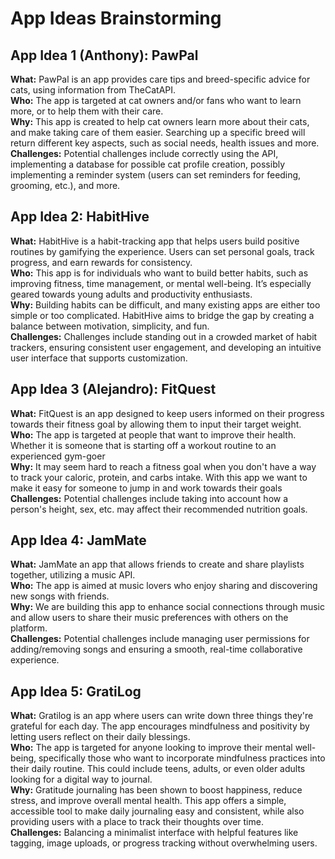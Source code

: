 # App Ideas Brainstorming

## App Idea 1 (Anthony): PawPal
**What:** PawPal is an app provides care tips and breed-specific advice for cats, using information from TheCatAPI.<br>
**Who:** The app is targeted at cat owners and/or fans who want to learn more, or to help them with their care.<br>
**Why:** This app is created to help cat owners learn more about their cats, and make taking care of them easier. Searching up a specific breed will return different key aspects, such as social needs, health issues and more.<br>
**Challenges:** Potential challenges include correctly using the API, implementing a database for possible cat profile creation, possibly implementing a reminder system (users can set reminders for feeding, grooming, etc.), and more.

## App Idea 2: HabitHive
**What:** HabitHive is a habit-tracking app that helps users build positive routines by gamifying the experience. Users can set personal goals, track progress, and earn rewards for consistency.<br>
**Who:** This app is for individuals who want to build better habits, such as improving fitness, time management, or mental well-being. It’s especially geared towards young adults and productivity enthusiasts.<br>
**Why:** Building habits can be difficult, and many existing apps are either too simple or too complicated. HabitHive aims to bridge the gap by creating a balance between motivation, simplicity, and fun.<br>
**Challenges:** Challenges include standing out in a crowded market of habit trackers, ensuring consistent user engagement, and developing an intuitive user interface that supports customization.

## App Idea 3 (Alejandro): FitQuest
**What:** FitQuest is an app designed to keep users informed on their progress towards their fitness goal by allowing them to input their target weight.<br>
**Who:** The app is targeted at people that want to improve their health. Whether it is someone that is starting off a workout routine to an experienced gym-goer<br>
**Why:** It may seem hard to reach a fitness goal when you don't have a way to track your caloric, protein, and carbs intake. With this app we want to make it easy for someone to jump in and work towards their goals<br>
**Challenges:** Potential challenges include taking into account how a person's height, sex, etc. may affect their recommended nutrition goals.

## App Idea 4: JamMate
**What:** JamMate an app that allows friends to create and share playlists together, utilizing a music API.<br>
**Who:** The app is aimed at music lovers who enjoy sharing and discovering new songs with friends.<br>
**Why:** We are building this app to enhance social connections through music and allow users to share their music preferences with others on the platform.<br>
**Challenges:** Potential challenges include managing user permissions for adding/removing songs and ensuring a smooth, real-time collaborative experience.

## App Idea 5: GratiLog
**What:** Gratilog is an app where users can write down three things they're grateful for each day. The app encourages mindfulness and positivity by letting users reflect on their daily blessings.<br>
**Who:** The app is targeted for anyone looking to improve their mental well-being, specifically those who want to incorporate mindfulness practices into their daily routine. This could include teens, adults, or even older adults looking for a digital way to journal. <br>
**Why:** Gratitude journaling has been shown to boost happiness, reduce stress, and improve overall mental health. This app offers a simple, accessible tool to make daily journaling easy and consistent, while also providing users with a place to track their thoughts over time.<br>
**Challenges:** Balancing a minimalist interface with helpful features like tagging, image uploads, or progress tracking without overwhelming users.
